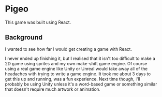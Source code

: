 # Pigeo

This game was built using React.

## Background

I wanted to see how far I would get creating a game with React. 

I never ended up finishing it, but I realised that it isn't too difficult to make a 2D game using sprites and my own make-shift game engine. Of course using a real game engine like Unity or Unreal would take away all of the headaches with trying to write a game engine. It took me about 3 days to get this up and running, was a fun experience. Next time though, I'll probably be using Unity unless it's a word-based game or something similar that doesn't require much artwork or animation.
